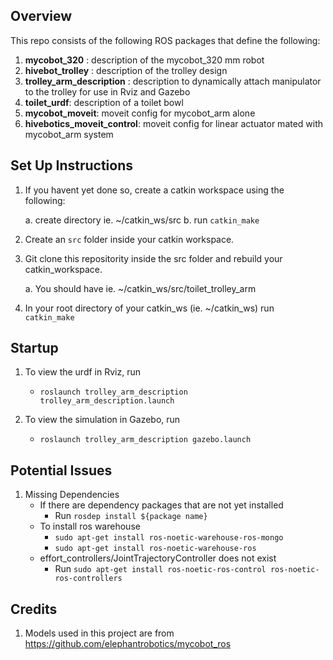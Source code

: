 ## Overview
This repo consists of the following ROS packages that define the following:
1. **mycobot_320** : description of the mycobot_320 mm robot
2. **hivebot_trolley** : description of the trolley design
3. **trolley_arm_description** : description to dynamically attach manipulator to the trolley for use in Rviz and Gazebo
4. **toilet_urdf**: description of a toilet bowl
5. **mycobot_moveit**: moveit config for mycobot_arm alone
6. **hivebotics_moveit_control**: moveit config for linear actuator mated with mycobot_arm system

## Set Up Instructions
1. If you havent yet done so, create a catkin workspace using the following:

    a. create directory ie. ~/catkin_ws/src
    b. run `catkin_make`

2. Create an `src` folder inside your catkin workspace.

2. Git clone this repositority inside the src folder and rebuild your catkin_workspace.

    a. You should have ie. ~/catkin_ws/src/toilet_trolley_arm
    
3. In your root directory of your catkin_ws (ie. ~/catkin_ws) run `catkin_make`

## Startup 
1. To view the urdf in Rviz, run
    -  `roslaunch trolley_arm_description trolley_arm_description.launch`

2. To view the simulation in Gazebo, run
    - `roslaunch trolley_arm_description gazebo.launch`
    
## Potential Issues
1. Missing Dependencies
    - If there are dependency packages that are not yet installed
      - Run `rosdep install ${package name}`
    - To install ros warehouse
      - `sudo apt-get install ros-noetic-warehouse-ros-mongo`
      - `sudo apt-get install ros-noetic-warehouse-ros`
    - effort_controllers/JointTrajectoryController does not exist
      - Run `sudo apt-get install ros-noetic-ros-control ros-noetic-ros-controllers`
## Credits
1. Models used in this project are from https://github.com/elephantrobotics/mycobot_ros
